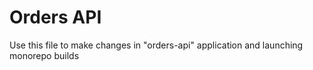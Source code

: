# Orders API

Use this file to make changes in "orders-api" application and launching monorepo builds
